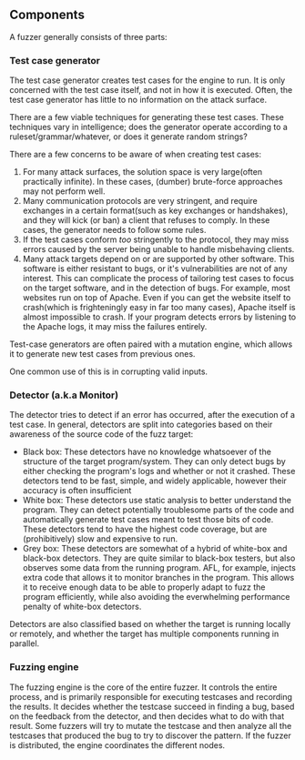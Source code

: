 ## Components

A fuzzer generally consists of three parts:

### Test case generator

The test case generator creates test cases for the engine to run. It is only concerned with the test case itself, and not in how it is executed. Often, the test case generator has little to no information on the attack surface.

There are a few viable techniques for generating these test cases. These techniques vary in intelligence; does the generator operate according to a ruleset/grammar/whatever, or does it generate random strings?

There are a few concerns to be aware of when creating test cases:

1. For many attack surfaces, the solution space is very large(often practically infinite). In these cases, (dumber) brute-force approaches may not perform well.
2. Many communication protocols are very stringent, and require exchanges in a certain format(such as key exchanges or handshakes), and they will kick (or ban) a client that refuses to comply. In these cases, the generator needs to follow some rules.
3. If the test cases conform _too_ stringently to the protocol, they may miss errors caused by the server being unable to handle misbehaving clients.
4. Many attack targets depend on or are supported by other software. This software is either resistant to bugs, or it's vulnerabilities are not of any interest. This can complicate the process of tailoring test cases to focus on the target software, and in the detection of bugs. For example, most websites run on top of Apache. Even if you can get the website itself to crash(which is frighteningly easy in far too many cases), Apache itself is almost impossible to crash. If your program detects errors by listening to the Apache logs, it may miss the failures entirely.

Test-case generators are often paired with a mutation engine, which allows it to generate new test cases from previous ones.

One common use of this is in corrupting valid inputs.

### Detector (a.k.a Monitor)

The detector tries to detect if an error has occurred, after the execution of a test case. In general, detectors are split into categories based on their awareness of the source code of the fuzz target:

- Black box: These detectors have no knowledge whatsoever of the structure of the target program/system.
They can only detect bugs by either checking the program's logs and whether or not it crashed.
These detectors tend to be fast, simple, and widely applicable, however their accuracy is often insufficient
- White box: These detectors use static analysis to better understand the program.
They can detect potentially troublesome parts of the code and automatically generate test cases meant to test those bits of code.
These detectors tend to have the highest code coverage, but are (prohibitively) slow and expensive to run.
- Grey box: These detectors are somewhat of a hybrid of white-box and black-box detectors.
They are quite similar to black-box testers, but also
observes some data from the running program.
AFL, for example, injects extra code that allows it to monitor branches in the program.
This allows it to receive enough data to be able to properly adapt to fuzz the program efficiently, while also avoiding the everwhelming performance penalty of white-box detectors.

Detectors are also classified based on whether the target is running locally or remotely, and whether the target has multiple components running in parallel.

### Fuzzing engine

The fuzzing engine is the core of the entire fuzzer.
It controls the entire process, and is primarily responsible for executing testcases and recording the results.
It decides whether the testcase succeed in finding a bug, based on the feedback from the detector, and then decides what to do with that result.
Some fuzzers will try to mutate the testcase and then analyze all the testcases that produced the bug to try to discover the pattern. If the fuzzer is distributed, the engine coordinates the different nodes.
